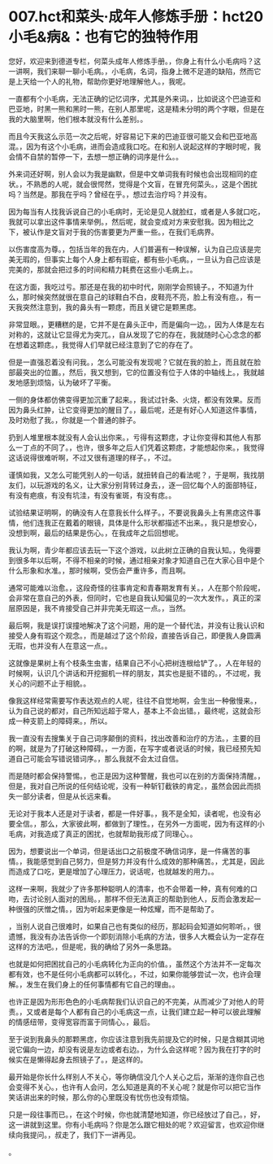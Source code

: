 # 007.hct和菜头·成年人修炼手册：hct20 小毛&病&：也有它的独特作用 

您好，欢迎来到德道专栏，何菜头成年人修炼手册。，你身上有什么小毛病吗？这一讲啊，我们来聊一聊小毛病。，小毛病，名词，指身上微不足道的缺陷，然而它是上天给一个人的礼物，帮助你更好地理解他人。，我呢。

一直都有个小毛病，无法正确的记忆词序，尤其是外来词。，比如说这个巴迪亚和巴亚地，时黑一熊和黑时一熊，在别人那里呢，这是精未分明的两个字眼，但是在我的大脑里啊，他们根本就没有什么差别。。

而且今天我这么示范一次之后呢，好容易记下来的巴迪亚很可能又会和巴亚地高混。，因为有这个小毛病，进而会造成我口吃。在和别人说起这样的字眼时呢，我会情不自禁的暂停一下，去想一想正确的词序是什么。。

外来词还好啊，别人会以为我是幽默，但是中文单词我有时候也会出现相同的症状。，不熟悉的人呢，就会很愕然，觉得是个文盲，在冒充何菜头。，这是个困扰吗？当然是。那我在乎吗？曾经在乎。，想过去治疗吗？并没有。

因为每当有人找我诉说自己的小毛病时，无论是见人就脸红，或者是人多就口吃，我就可以拿出这件事情来举例。，然后呢，就会变成对方来安慰我。因为相比之下，被认作是文盲对于我的伤害要更为严重一些。，在我们毛病界。

以伤害度高为尊。，包括当年的我在内，人们普遍有一种误解，认为自己应该是完美无瑕的，但事实上每个人身上都有瑕疵，都有些小毛病。，一旦认为自己应该是完美的，那就会把过多的时间和精力耗费在这些小毛病上。。

在这方面，我吃过亏。那还是在我的初中时代，刚刚学会照镜子。，不知道为什么，那时候突然就很在意自己的球鞋白不白，皮鞋亮不亮，脸上有没有痘。，有一天我突然注意到，我的鼻头有一颗痣，而且关键它是颗黑痣。

非常显眼。，更糟糕的是，它并不是在鼻头正中，而是偏向一边。，因为人体是左右对称的，这就让它显得尤为突兀。，自从发现了它的存在，我就随时心心念念的都在想着这颗痣。，我觉得人们早就已经注意到了它的存在了。

但是一直强忍着没有问我。，怎么可能没有发现呢？它就在我的脸上，而且就在脸部最突出的位置。，然后，我又想到，它的位置没有位于人体的中轴线上。，我就越发地感到烦恼，认为破坏了平衡。

一侧的身体都仿佛变得更加沉重了起来。，我试过针条、火烧，都没有效果。反而因为鼻头红肿，让它变得更加的醒目了。，最后呢，还是有好心人知道这件事情，及时劝慰了我。，你就是一个普通的胖子。

扔到人堆里根本就没有人会认出你来。，亏得有这颗痣，才让你变得和其他人有那么一丁点的不同了。，也许，很多年之后人们凭着这颗痣，才能想起你来。，我觉得这话说得很难听啊，不过又很有道理的样子。，不过。

谨慎如我，又怎么可能凭别人的一句话，就扭转自己的看法呢？，于是啊，我找朋友们，以玩游戏的名义，让大家分别背转过身去，，逐一回忆每个人的面部特征，有没有疤痕，有没有坑洼，有没有雀斑，有没有痣。。

试验结果证明啊，的确没有人在意我长什么样子。，不要说我鼻头上有黑痣这件事情，他们连我正在戴着的眼镜，具体是什么形状都描述不出来。，我只是想安心，没想到啊，最后的结果是伤心。，在我成年之后回想呢。

我认为啊，青少年都应该去玩一下这个游戏，以此树立正确的自我认知。，免得要到很多年以后啊，不得不相亲的时候，通过相亲对象才知道自己在大家心目中是个什么形象和水准。，那时候啊，受伤会严重许多，而且啊。

通常可能难以治愈。，这段奇怪的往事肯定和青春期发育有关。，人在那个阶段呢，会非常在意自己的外表，但同时，它也是自我认知偏见的一次大发作。，真正的深层原因是，我不肯接受自己并非完美无瑕这一点。，当然。

最后啊，我是误打误撞地解决了这个问题，用的是一个替代法，并没有让我认识和接受人身有瑕这个观念。，而是越过了这个阶段，直接告诉自己，即便我人身圆满无瑕，也并没有人在意这一点。。

这就像是果树上有个枝条生虫害，结果自己不小心把树连根给铲了。，人在年轻的时候啊，认识几个讲话和开挖掘机一样的朋友，其实也是挺不错的。，不过呢，我关心的问题不止于相貌。。

像我这样经常需要写作表达观点的人呢，往往不自觉地啊，会生出一种傲慢来。，认为自己说的都对，自己所知远超于常人，基本上不会出错。，最终呢，这就会形成一种支箭上的障碍来。，所以。

我一直没有去搜集关于自己词序颠倒的资料，找出改善和治疗的方法。，主要的目的啊，就是为了打破这种障碍。，一方面，在写字或者说话的时候，我已经预先知道自己可能会写错说错词序。，那么我就不会太过自信。

而是随时都会保持警惕。，也正是因为这种警醒，我也可以在别的方面保持清醒。，但是，我对自己所说的任何结论呢，没有一种斩钉截铁的肯定。，虽然会因此而损失一部分读者，但是从长远来看。

无论对于我本人还是对于读者，都是一件好事。，我不是全知，读者呢，也没有必要全信。，那么，大家彼此啊，都做到了理性。，在另外一方面呢，因为有这样的小毛病，对我造成了真正的困扰，也就帮助我形成了同理心。。

因为，想要说出一个单词，但是话出口之前极度不确信词序，是一件痛苦的事情。，我能感觉到自己努力，但是努力并没有什么成效的那种痛苦。，尤其是，因此而造成了口吃，更是增加了心理压力，说话呢，也就越发的用力。。

这样一来啊，我就少了许多那种聪明人的清率，也不会带着一种，真有何难的口吻，去讨论别人面对的困局。，那样不但无法真正的帮助到他人，反而会激发起一种很强的厌憎之情。，因为听起来更像是一种炫耀，而不是帮助了。

，当别人说自己很难时，如果自己也有类似的经历，那起码会知道如何聆听。，很遗憾，我没有办法告诉你一个即刻消除小毛病的方法，很多人大概会认为一定存在这样的方法吧。，但是呢，我的确给了另外一条思路。

也就是如何把困扰自己的小毛病转化为正向的价值。，虽然这个方法并不一定每次都有效，也不是任何小毛病都可以转化。，不过，如果你能够尝试一次，也许会理解。，发生在我们身上的任何事情都有它自己的理由。。

也许正是因为形形色色的小毛病帮我们认识自己的不完美，从而减少了对他人的苛责。，又或者是每个人都有自己的小毛病这一点，让我们建立起一种可以彼此理解的情感纽带，变得宽容而富于同情心。，最后。

至于说到我鼻头的那颗黑痣，你应该注意到我先前提及它的时候，只是含糊其词地说它偏向一边，却没有说是左边或者右边。，为什么会这样呢？因为我在打字的时候实在是懒得起身去照镜子了。，是这样的。

最开始是你长什么样别人不关心，等你确信没几个人关心之后，渐渐的连你自己也会变得不关心。，也许有人会问，怎么知道是真的不关心呢？就是你可以把它当作笑话讲出来的时候，那么你的心里既没有忧伤也没有烦恼。

只是一段往事而已。，在这个时候，你也就清楚地知道，你已经放过了自己。，好，这一讲就到这里。你有小毛病吗？你是怎么跟它相处的呢？欢迎留言，也欢迎你继续向我提问。，叔走了，我们下一讲再见。

。